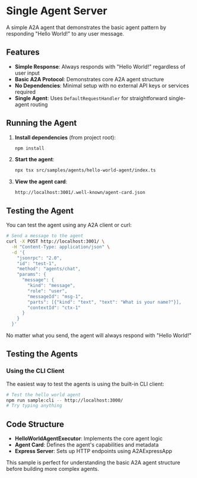 # Single Agent Server

A simple A2A agent that demonstrates the basic agent pattern by responding "Hello World!" to any user message.

## Features

- **Simple Response**: Always responds with "Hello World!" regardless of user input
- **Basic A2A Protocol**: Demonstrates core A2A agent structure
- **No Dependencies**: Minimal setup with no external API keys or services required
- **Single Agent**: Uses `DefaultRequestHandler` for straightforward single-agent routing

## Running the Agent

1. **Install dependencies** (from project root):
   ```bash
   npm install
   ```

2. **Start the agent**:
   ```bash
   npx tsx src/samples/agents/hello-world-agent/index.ts
   ```

3. **View the agent card**:
   ```
   http://localhost:3001/.well-known/agent-card.json
   ```

## Testing the Agent

You can test the agent using any A2A client or curl:

```bash
# Send a message to the agent
curl -X POST http://localhost:3001/ \
  -H "Content-Type: application/json" \
  -d '{
    "jsonrpc": "2.0",
    "id": "test-1",
    "method": "agents/chat",
    "params": {
      "message": {
        "kind": "message",
        "role": "user", 
        "messageId": "msg-1",
        "parts": [{"kind": "text", "text": "What is your name?"}],
        "contextId": "ctx-1"
      }
    }
  }'
```

No matter what you send, the agent will always respond with "Hello World!"

## Testing the Agents

### Using the CLI Client

The easiest way to test the agents is using the built-in CLI client:

```bash
# Test the hello world agent
npm run sample:cli -- http://localhost:3000/
# Try typing anything
```

## Code Structure

- **HelloWorldAgentExecutor**: Implements the core agent logic
- **Agent Card**: Defines the agent's capabilities and metadata
- **Express Server**: Sets up HTTP endpoints using A2AExpressApp

This sample is perfect for understanding the basic A2A agent structure before building more complex agents.